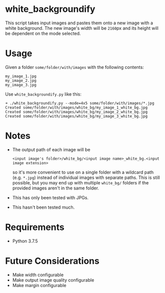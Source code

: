 # white_backgroundify

This script takes input images and pastes them onto a new image with a white background. The new image's width will be `2160`px and its height will be dependent on the mode selected.

# Usage

Given a folder `some/folder/with/images` with the following contents:
```
my_image_1.jpg
my_image_2.jpg
my_image_3.jpg
```
Use `white_backgroundify.py` like this:
```
➜ ./white_backgroundify.py --mode=4x5 some/folder/with/images/*.jpg
Created some/folder/with/images/white_bg/my_image_1_white_bg.jpg
Created some/folder/with/images/white_bg/my_image_2_white_bg.jpg
Created some/folder/with/images/white_bg/my_image_3_white_bg.jpg

```

# Notes

* The output path of each image will be

  ```
  <input image's folder>/white_bg/<input image name>_white_bg.<input image extension>
  ```

  so it's more convenient to use on a single folder with a wildcard path (e.g. `*.jpg`) instead of individual images with separate paths. This is still possible, but you may end up with multiple  `white_bg/` folders if the provided images aren't in the same folder.

* This has only been tested with JPGs. 

* This hasn't been tested much.

# Requirements

* Python 3.7.5

# Future Considerations

* Make width configurable
* Make output image quality configurable
* Make margin configurable
